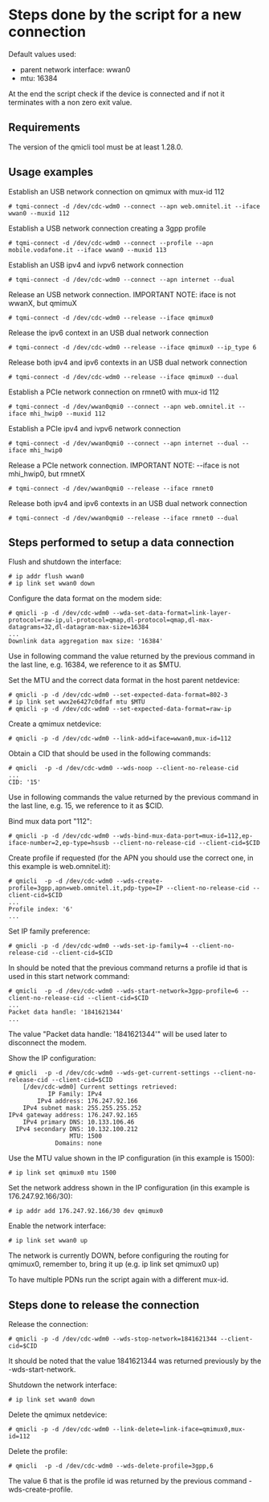 # Steps done by the script for a new connection

Default values used:

- parent network interface: wwan0
- mtu: 16384

At the end the script check if the device is connected and if not it terminates
with a non zero exit value.

## Requirements

The version of the qmicli tool must be at least 1.28.0.

## Usage examples

Establish an USB network connection on qmimux with mux-id 112

    # tqmi-connect -d /dev/cdc-wdm0 --connect --apn web.omnitel.it --iface wwan0 --muxid 112

Establish a USB network connection creating a 3gpp profile

    # tqmi-connect -d /dev/cdc-wdm0 --connect --profile --apn mobile.vodafone.it --iface wwan0 --muxid 113

Establish an USB ipv4 and ivpv6 network connection

    # tqmi-connect -d /dev/cdc-wdm0 --connect --apn internet --dual

Release an USB network connection. IMPORTANT NOTE: iface is not wwanX, but qmimuX

    # tqmi-connect -d /dev/cdc-wdm0 --release --iface qmimux0

Release the ipv6 context in an USB dual network connection

    # tqmi-connect -d /dev/cdc-wdm0 --release --iface qmimux0 --ip_type 6

Release both ipv4 and ipv6 contexts in an USB dual network connection

    # tqmi-connect -d /dev/cdc-wdm0 --release --iface qmimux0 --dual

Establish a PCIe network connection on rmnet0 with mux-id 112

    # tqmi-connect -d /dev/wwan0qmi0 --connect --apn web.omnitel.it --iface mhi_hwip0 --muxid 112

Establish a PCIe ipv4 and ivpv6 network connection

    # tqmi-connect -d /dev/wwan0qmi0 --connect --apn internet --dual --iface mhi_hwip0

Release a PCIe network connection. IMPORTANT NOTE: --iface is not mhi_hwip0, but rmnetX

    # tqmi-connect -d /dev/wwan0qmi0 --release --iface rmnet0

Release both ipv4 and ipv6 contexts in an USB dual network connection

    # tqmi-connect -d /dev/wwan0qmi0 --release --iface rmnet0 --dual

## Steps performed to setup a data connection

Flush and shutdown the interface:

    # ip addr flush wwan0
    # ip link set wwan0 down

Configure the data format on the modem side:

    # qmicli -p -d /dev/cdc-wdm0 --wda-set-data-format=link-layer-protocol=raw-ip,ul-protocol=qmap,dl-protocol=qmap,dl-max-datagrams=32,dl-datagram-max-size=16384
    ...
    Downlink data aggregation max size: '16384'

Use in following command the value returned by the previous command in the last
line, e.g. 16384, we reference to it as $MTU.

Set the MTU and the correct data format in the host parent netdevice:

    # qmicli -p -d /dev/cdc-wdm0 --set-expected-data-format=802-3
    # ip link set wwx2e6427c0dfaf mtu $MTU
    # qmicli -p -d /dev/cdc-wdm0 --set-expected-data-format=raw-ip

Create a qmimux netdevice:

    # qmicli -p -d /dev/cdc-wdm0 --link-add=iface=wwan0,mux-id=112

Obtain a CID that should be used in the following commands:

    # qmicli  -p -d /dev/cdc-wdm0 --wds-noop --client-no-release-cid
    ...
    CID: '15'

Use in following commands the value returned by the previous command in the
last line, e.g. 15, we reference to it as $CID.

Bind mux data port "112":

    # qmicli -p -d /dev/cdc-wdm0 --wds-bind-mux-data-port=mux-id=112,ep-iface-number=2,ep-type=hsusb --client-no-release-cid --client-cid=$CID

Create profile if requested (for the APN you should use the correct one, in this example is
web.omnitel.it):

    # qmicli  -p -d /dev/cdc-wdm0 --wds-create-profile=3gpp,apn=web.omnitel.it,pdp-type=IP --client-no-release-cid --client-cid=$CID
    ...
    Profile index: '6'
    ...

Set IP family preference:

    # qmicli -p -d /dev/cdc-wdm0 --wds-set-ip-family=4 --client-no-release-cid --client-cid=$CID

In should be noted that the previous command returns a profile id that is used
in this start network command:

    # qmicli  -p -d /dev/cdc-wdm0 --wds-start-network=3gpp-profile=6 --client-no-release-cid --client-cid=$CID
    ...
    Packet data handle: '1841621344'
    ...

The value "Packet data handle: '1841621344'" will be used later to disconnect the modem.

Show the IP configuration:

    # qmicli  -p -d /dev/cdc-wdm0 --wds-get-current-settings --client-no-release-cid --client-cid=$CID
        [/dev/cdc-wdm0] Current settings retrieved:
               IP Family: IPv4
            IPv4 address: 176.247.92.166
        IPv4 subnet mask: 255.255.255.252
    IPv4 gateway address: 176.247.92.165
        IPv4 primary DNS: 10.133.106.46
      IPv4 secondary DNS: 10.132.100.212
                     MTU: 1500
                 Domains: none

Use the MTU value shown in the IP configuration (in this example is 1500):

    # ip link set qmimux0 mtu 1500

Set the network address shown in the IP configuration (in this example is 176.247.92.166/30):

    # ip addr add 176.247.92.166/30 dev qmimux0

Enable the network interface:

    # ip link set wwan0 up

The network is currently DOWN, before configuring the routing for qmimux0,
remember to, bring it up (e.g. ip link set qmimux0 up)

To have multiple PDNs run the script again with a different mux-id.

## Steps done to release the connection

Release the connection:

    # qmicli -p -d /dev/cdc-wdm0 --wds-stop-network=1841621344 --client-cid=$CID

It should be noted that the value 1841621344 was returned previously by the -wds-start-network.

Shutdown the network interface:

    # ip link set wwan0 down

Delete the qmimux netdevice:

    # qmicli -p -d /dev/cdc-wdm0 --link-delete=link-iface=qmimux0,mux-id=112

Delete the profile:

    # qmicli  -p -d /dev/cdc-wdm0 --wds-delete-profile=3gpp,6

The value 6 that is the profile id was returned by the previous command -wds-create-profile.
